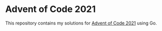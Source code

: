 # Advent of Code 2021

This repository contains my solutions for [Advent of Code 2021](https://adventofcode.com/2021)
using Go.
